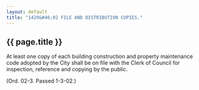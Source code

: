 ```yaml
---
layout: default 
title: "1420&#46;02 FILE AND DISTRIBUTION COPIES."
---
```


{{ page.title }}
----------------

At least one copy of each building construction and property maintenance
code adopted by the City shall be on file with the Clerk of Council for
inspection, reference and copying by the public.

(Ord. 02-3. Passed 1-3-02.)
